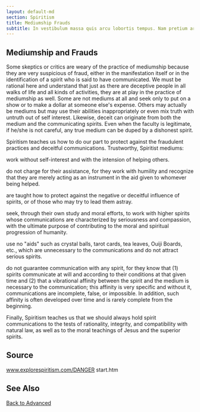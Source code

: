```yaml
---
layout: default-md
section: Spiritism
title: Mediumship Frauds
subtitle: In vestibulum massa quis arcu lobortis tempus. Nam pretium arcu in odio vulputate luctus.
---
```


## Mediumship and Frauds
Some skeptics or critics are weary of the practice of mediumship because they are very suspicious of fraud, either in the manifestation itself or in the identification of a spirit who is said to have communicated.   We must be rational here and understand that just as there are deceptive people in all walks of life and all kinds of activities, they are at play in the practice of mediumship as well.  Some are not mediums at all and seek only to put on a show or to make a dollar at someone else's expense.  Others may actually be mediums but may use their abilities inappropriately or even mix truth with untruth out of self interest.  Likewise, deceit can originate from both the medium and the communicating spirits.  Even when the faculty is legitimate, if he/she is not careful, any true medium can be duped by a dishonest spirit.   

Spiritism teaches us how to do our part to protect against the fraudulent practices and deceitful communications.  Trustworthy, Spiritist mediums:

work without self-interest and with the intension of helping others.

do not charge for their assistance, for they work with humility and recognize that they are merely acting as an instrument in the aid given to whomever being helped.

are taught how to protect against the negative or deceitful influence of spirits, or of those who may try to lead them astray. 

seek, through their own study and moral efforts, to work with higher spirits whose communications are characterized by seriousness and compassion, with the ultimate purpose of contributing to the moral and spiritual progression of humanity.

use no "aids" such as crystal balls, tarot cards, tea leaves, Ouiji Boards, etc., which are unnecessary to the communications and do not attract serious spirits.   

do not guarantee communication with any spirit, for they know that (1) spirits communicate at will and according to their conditions at that given time and (2) that a vibrational affinity between the spirit and the medium is necessary to the communication; this affinity is very specific and without it, communications are incomplete, false, or impossible.  In addition, such affinity is often developed over time and is rarely complete from the beginning.  

Finally, Spiritism teaches us that we should always hold spirit communications to the tests of rationality, integrity, and compatibility with natural law, as well as to the moral teachings of Jesus and the superior spirits. 

## Source
www.explorespiritism.com/DANGER start.htm


## See Also



<a href="/spiritism/advanced" class="button">Back to Advanced</a>
